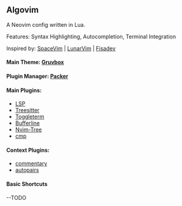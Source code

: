 ## Algovim 

A Neovim config written in Lua.

Features: Syntax Highlighting, Autocompletion, Terminal Integration

Inspired by: [SpaceVim](https://spacevim.org/) | 
             [LunarVim](https://www.lunarvim.org/#opinionated) | 
             [Fisadev](https://vim.fisadev.com/)


#### Main Theme: [Gruvbox](https://github.com/morhetz/gruvbox)

#### Plugin Manager: [Packer](https://github.com/wbthomason/packer.nvim)

#### Main Plugins: 
  - [LSP](https://github.com/neovim/nvim-lspconfig)
  - [Treesitter](https://github.com/tpope/vim-surround)
  - [Toggleterm](https://github.com/akinsho/toggleterm.nvim)
  - [Bufferline](https://github.com/akinsho/bufferline.nvim)
  - [Nvim-Tree](https://github.com/kyazdani42/nvim-tree.lua)
  - [cmp](https://github.com/hrsh7th/nvim-cmp)


#### Context Plugins:
  - [commentary](https://github.com/tpope/vim-commentary)
  - [autopairs](https://github.com/windwp/nvim-autopairs)

#### Basic Shortcuts
--TODO
